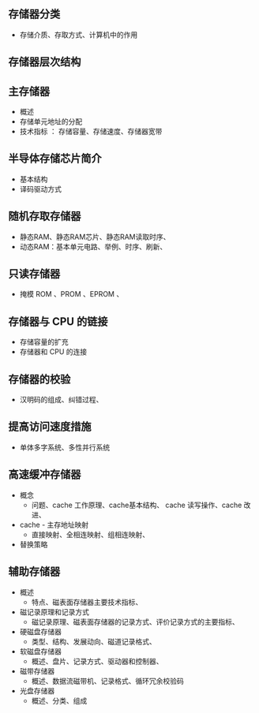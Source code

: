 ## 存储器分类

*   存储介质、存取方式、计算机中的作用

## 存储器层次结构

## 主存储器

*   概述
*   存储单元地址的分配
*   技术指标 ： 存储容量、存储速度、存储器宽带

## 半导体存储芯片简介

*   基本结构
*    译码驱动方式

## 随机存取存储器

*   静态RAM、静态RAM芯片、静态RAM读取时序、
*   动态RAM：基本单元电路、举例、时序、刷新、

## 只读存储器

*   掩模 ROM 、PROM 、EPROM 、

## 存储器与 CPU 的链接

*   存储容量的扩充
*   存储器和 CPU 的连接

## 存储器的校验

*   汉明码的组成、纠错过程、

## 提高访问速度措施

*   单体多字系统、多性并行系统

## 高速缓冲存储器

*   概念
    *   问题、cache 工作原理、cache基本结构、 cache 读写操作、cache 改进、
*   cache - 主存地址映射
    *   直接映射、全相连映射、组相连映射、
*   替换策略

## 辅助存储器

*   概述
    *   特点、磁表面存储器主要技术指标、
*   磁记录原理和记录方式
    *   磁记录原理、磁表面存储器的记录方式、评价记录方式的主要指标、
*   硬磁盘存储器
    *   类型、结构、发展动向、磁道记录格式、
*   软磁盘存储器
    *   概述、盘片、记录方式、驱动器和控制器、
*   磁带存储器
    *   概述、数据流磁带机、记录格式、循环冗余校验码
*   光盘存储器
    *   概述、分类、组成







































































